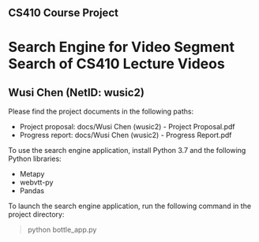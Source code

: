 ## CS410 Course Project
# Search Engine for Video Segment Search of CS410 Lecture Videos
## Wusi Chen (NetID: wusic2)

Please find the project documents in the following paths:

- Project proposal: docs/Wusi Chen (wusic2) - Project Proposal.pdf
- Progress report: docs/Wusi Chen (wusic2) - Progress Report.pdf

To use the search engine application, install Python 3.7 and the following Python libraries:

- Metapy
- webvtt-py
- Pandas

To launch the search engine application, run the following command in the project directory:

> python bottle_app.py